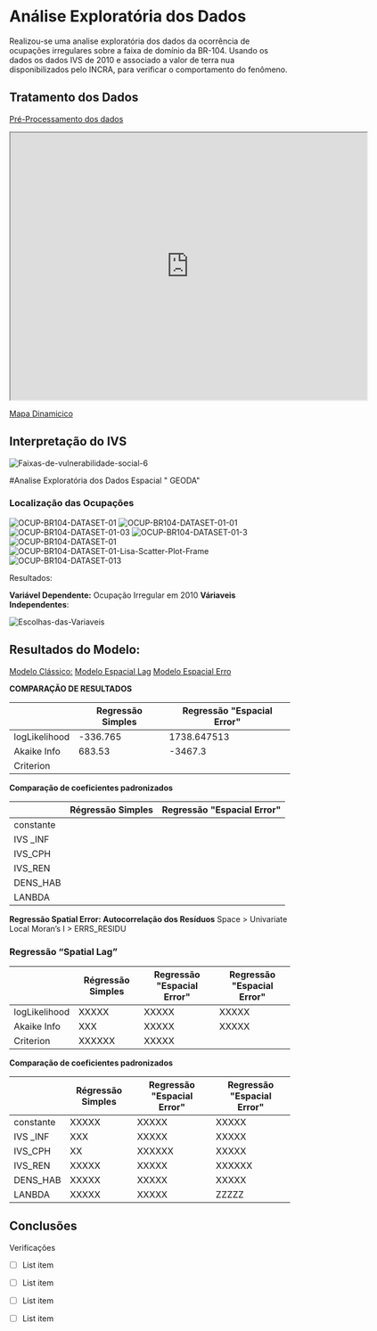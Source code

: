 # Análise Exploratória dos Dados

Realizou-se uma analise exploratória dos dados da ocorrência de ocupações irregulares sobre a faixa de domínio da BR-104. Usando os dados os dados IVS de 
2010 e associado a valor de terra nua disponibilizados pelo INCRA, para verificar o comportamento do fenômeno.

## Tratamento dos Dados 
[Pré-Processamento dos dados](https://colab.research.google.com/drive/1Tpocqpfj9O6F-5chcz2Z7EyjYUd-jVpe?usp=sharing) 

<iframe src="https://www.google.com/maps/d/u/0/embed?mid=1DKN0P84sqRZl_kq0HPbBlVsWPMW97m5o" width="640" height="480"></iframe>

[Mapa Dinamicico ](https://www.google.com/maps/d/u/0/edit?mid=1DKN0P84sqRZl_kq0HPbBlVsWPMW97m5o&usp=sharing)

## **Interpretação do IVS**

<img src="https://i.ibb.co/3y5534q/Faixas-de-vulnerabilidade-social-6.jpg" alt="Faixas-de-vulnerabilidade-social-6" border="0">

#Analise Exploratória dos Dados Espacial " GEODA"
### Localização das Ocupações 

<img src="https://i.ibb.co/9vNYk7X/OCUP-BR104-DATASET-01.png" alt="OCUP-BR104-DATASET-01" border="0">
<img src="https://i.ibb.co/HT6RBGv/OCUP-BR104-DATASET-01-01.png" alt="OCUP-BR104-DATASET-01-01" border="0">
<img src="https://i.ibb.co/VJJvPJT/OCUP-BR104-DATASET-01-03.png" alt="OCUP-BR104-DATASET-01-03" border="0">
<img src="https://i.ibb.co/NLF7bVs/OCUP-BR104-DATASET-01-3.png" alt="OCUP-BR104-DATASET-01-3" border="0">
<img src="https://i.ibb.co/SX6sxnq/OCUP-BR104-DATASET-01.png" alt="OCUP-BR104-DATASET-01" border="0">
<img src="https://i.ibb.co/v1L0tfc/OCUP-BR104-DATASET-01-Lisa-Scatter-Plot-Frame.png" alt="OCUP-BR104-DATASET-01-Lisa-Scatter-Plot-Frame" border="0">
<img src="https://i.ibb.co/mhST6G8/OCUP-BR104-DATASET-013.png" alt="OCUP-BR104-DATASET-013" border="0">


Resultados:

**Variável Dependente:** Ocupação Irregular em 2010
**Váriaveis Independentes**:

<img src="https://i.ibb.co/bRZNfFw/Escolhas-das-Variaveis.jpg" alt="Escolhas-das-Variaveis" border="0">

## Resultados do Modelo:

[Modelo Clássico:](https://raw.githubusercontent.com/ErisonBarros/BR104_OCUP_FAIXA_DOMINIO/master/Resultado%20da%20Regress%C3%A3o%20Classica.txt)
[Modelo Espacial Lag](https://raw.githubusercontent.com/ErisonBarros/BR104_OCUP_FAIXA_DOMINIO/master/Resultado%20Espacial%20Lag.txt)
[Modelo Espacial Erro](https://raw.githubusercontent.com/ErisonBarros/BR104_OCUP_FAIXA_DOMINIO/master/Resultado%20Espacial_Erro.txt)

**COMPARAÇÃO DE RESULTADOS**

|               	| Regressão Simples 	| Regressão "Espacial Error"  	|
|---------------	|-------------------	|-----------------------------	|
| logLikelihood 	|  -336.765           	| 1738.647513                     	|
| Akaike Info   	|683.53           	| -3467.3                      	|
| Criterion     	|                   	|                             	|

**Comparação de coeficientes padronizados**

|               	| Régressão Simples 	| Regressão "Espacial Error"  	|
|---------------	|-------------------	|-----------------------------	|
| constante 	|        	|                   	|
| IVS _INF  	|       	|                     	|
| IVS_CPH
|IVS_REN    	|                   	|                             	|
|DENS_HAB  	|                   	|                             	|
|LANBDA 	|                   	|                             	|

**Regressão Spatial Error:   Autocorrelação dos Resíduos**
Space > Univariate Local Moran’s I > ERRS_RESIDU

### Regressão “Spatial Lag”

|               	| Régressão Simples 	| Regressão "Espacial Error"  	|Regressão "Espacial Error"  	
|---------------	|-------------------	|-----------------------------	|-----------------------------	|
| logLikelihood	|    XXXXX    	|        XXXXX           	|XXXXX
| Akaike Info	|       XXX	|        XXXXX             	|     XXXXX
| Criterion|                        XXXXXX     	|XXXXX



**Comparação de coeficientes padronizados**

|               	| Régressão Simples 	| Regressão "Espacial Error"  	|Regressão "Espacial Error"  	
|---------------	|-------------------	|-----------------------------	|-----------------------------	|
| constante 	|    XXXXX    	|        XXXXX           	|XXXXX
| IVS _INF  	|       XXX	|        XXXXX             	|     XXXXX
| IVS_CPH | XX|                        XXXXXX     	|XXXXX
|IVS_REN    	|          XXXXX    	|         XXXXX                    	|XXXXXX
|DENS_HAB  	|    XXXXX               	|       XXXXX                      	|XXXXX
|LANBDA 	|        XXXXX           	|           XXXXX                  	| ZZZZZ

## Conclusões 
Verificações 
 - [ ] List item
 - [ ] List item
 - [ ] List item
 - [ ] List item


<!--stackedit_data:
eyJoaXN0b3J5IjpbMjA5NDQyNzQ5MiwxNTU0Mzg2MzE4LDExND
I0NzAxMDIsMjEzMDg4OTg1MSwtNzA5NjI5NDQxLC0xNDQzMzUx
NzI4LC0xNTA4NzI3NzA5LDE3ODk4MTE5MDMsLTE3MDc0Mzg5NT
UsMTAzMjE0MjIxNSwtMjA2NjcwMjU5MSwtMTU0ODY4MTgxLC0x
MTY3ODIwMjgxLDE0MDk5ODcwMDAsLTQ0Njc3MjgwOCwxNzY3Mj
Q5NDE4LC0xNDYzODQwMDgwXX0=
-->